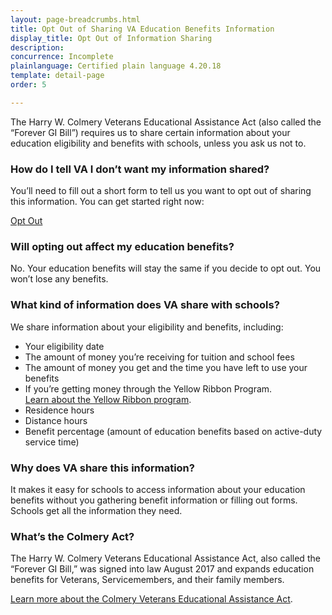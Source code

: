 ```yaml
---
layout: page-breadcrumbs.html
title: Opt Out of Sharing VA Education Benefits Information
display_title: Opt Out of Information Sharing
description: 
concurrence: Incomplete
plainlanguage: Certified plain language 4.20.18 
template: detail-page
order: 5 	

---
```



The Harry W. Colmery Veterans Educational Assistance Act (also called the “Forever GI Bill”) requires us to share certain information about your education eligibility and benefits with schools, unless you ask us not to.  

### How do I tell VA I don’t want my information shared?  

You’ll need to fill out a short form to tell us you want to opt out of sharing this information. You can get started right now:

<a class="usa-button-primary va-button-primary" href="/education/opt out/form-0993/">Opt Out</a>
  
### Will opting out affect my education benefits?

No. Your education benefits will stay the same if you decide to opt out. You won’t lose any benefits.

### What kind of information does VA share with schools?

We share information about your eligibility and benefits, including:
- Your eligibility date 
- The amount of money you’re receiving for tuition and school fees
- The amount of money you get and the time you have left to use your benefits
- If you’re getting money through the Yellow Ribbon Program.  
[Learn about the Yellow Ribbon program](/education/gi-bill/yellow-ribbon/).
- Residence hours 
- Distance hours
- Benefit percentage (amount of education benefits based on active-duty service time)

### Why does VA share this information?

It makes it easy for schools to access information about your education benefits without you gathering benefit information or filling out forms. Schools get all the information they need. 

### What’s the Colmery Act? 
The Harry W. Colmery Veterans Educational Assistance Act, also called the “Forever GI Bill,” was signed into law August 2017 and expands education benefits for Veterans, Servicemembers, and their family members.

[Learn more about the Colmery Veterans Educational Assistance Act](https://www.benefits.va.gov/GIBILL/ForeverGIBill.asp).


